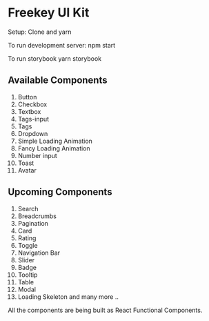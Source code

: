 # Freekey UI Kit
Setup:
Clone and yarn

To run development server: 
npm start

To run storybook
yarn storybook


## Available Components 
1. Button
2. Checkbox
3. Textbox
4. Tags-input
5. Tags
6. Dropdown
7. Simple Loading Animation
8. Fancy Loading Animation
9. Number input
10. Toast
11. Avatar

## Upcoming Components
 1. Search
 2. Breadcrumbs
 3. Pagination
 4. Card
 5. Rating
 6. Toggle
 7. Navigation Bar
 8. Slider
 9. Badge
 10. Tooltip
 11. Table
 12. Modal
 13. Loading Skeleton
  and many more ..

All the components are being built as React Functional Components.
